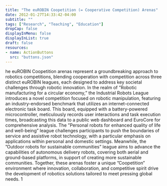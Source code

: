 ```yaml
---
title: "The euROBIN Coopetition (= Cooperative Competition) Arenas"
date: 2012-01-27T14:33:42-04:00
subtitle: ""
tags: ["Research", "Teaching", "Education"]
dropCap: false
displayInMenu: false
displayInList: true
draft: false
resources:
- name: ActionButtons
  src: "buttons.json"
---
```


he euROBIN Coopetition arenas represent a groundbreaking approach to robotics
competitions, blending cooperation with competition across three distinct euROBIN
leagues, each designed to address key societal challenges through robotic innovation.
In the realm of ”Robotic manufacturing for a circular economy,” the Industrial
Robots League introduces a novel competition focused on robotic manipulation,
featuring an industry-endorsed benchmark that utilizes an internet-connected
electronic task board. This board, equipped with a battery-powered microcontroller,
meticulously records user interactions and task execution times, broadcasting this
data to a public web dashboard and EuroCore for comprehensive analysis. The
”Personal robots for enhanced quality of life and well-being” league challenges
participants to push the boundaries of service and assistive robot technology, with a
particular emphasis on applications within personal and domestic settings.
Meanwhile, the ”Outdoor robots for sustainable communities” league aims to
advance the capabilities of autonomous delivery robots, covering both aerial and
ground-based platforms, in support of creating more sustainable communities.
Together, these arenas foster a unique ”Coopetition” environment where innovation,
collaboration, and competitive spirit drive the development of robotics solutions
tailored to meet pressing global needs.
1